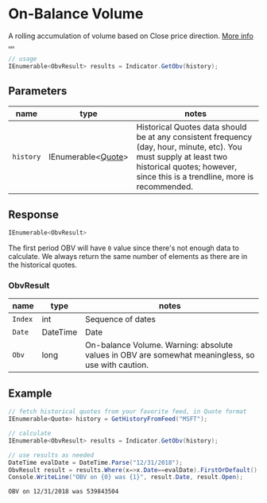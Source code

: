 ﻿# On-Balance Volume

A rolling accumulation of volume based on Close price direction.  [More info ...](https://school.stockcharts.com/doku.php?id=technical_indicators:on_balance_volume_obv)

```csharp
// usage
IEnumerable<ObvResult> results = Indicator.GetObv(history);  
```

## Parameters

| name | type | notes
| -- |-- |--
| `history` | IEnumerable\<[Quote](/GUIDE.md#Quote)\> | Historical Quotes data should be at any consistent frequency (day, hour, minute, etc).  You must supply at least two historical quotes; however, since this is a trendline, more is recommended.

## Response

```csharp
IEnumerable<ObvResult>
```

The first period OBV will have `0` value since there's not enough data to calculate.  We always return the same number of elements as there are in the historical quotes.

### ObvResult

| name | type | notes
| -- |-- |--
| `Index` | int | Sequence of dates
| `Date` | DateTime | Date
| `Obv` | long | On-balance Volume.  Warning: absolute values in OBV are somewhat meaningless, so use with caution.

## Example

```csharp
// fetch historical quotes from your favorite feed, in Quote format
IEnumerable<Quote> history = GetHistoryFromFeed("MSFT");

// calculate
IEnumerable<ObvResult> results = Indicator.GetObv(history);

// use results as needed
DateTime evalDate = DateTime.Parse("12/31/2018");
ObvResult result = results.Where(x=>x.Date==evalDate).FirstOrDefault();
Console.WriteLine("OBV on {0} was {1}", result.Date, result.Open);
```

```bash
OBV on 12/31/2018 was 539843504
```
